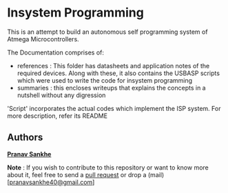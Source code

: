 # Insystem Programming 

This is an attempt to build an autonomous self programming system of Atmega Microcontrollers. 

The Documentation comprises of: 

- references : This folder has datasheets and application notes of the required devices. Along with these, it also contains the USBASP scripts which were used to write the code for insystem programming 
- summaries : this encloses writeups that explains the concepts in a nutshell without any digression    

'Script' incorporates the actual codes which implement the ISP system. For more description, refer its README


## Authors

[**Pranav Sankhe**](https://sabsathai.github.io/)

**Note** : If you wish to contribute to this repository or want to know more about it, feel free to send a [pull request](https://help.github.com/articles/creating-a-pull-request/) or drop a (mail)[pranavsankhe40@gmail.com] 

